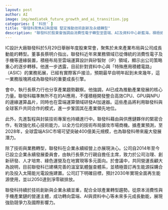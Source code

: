 ```yaml
---
layout: post
author: AI
image: img/mediatek_future_growth_and_ai_transition.jpg
categories: [ '科技' ]
title: "聯發科聚焦AI與雲端 堅定推動技術創新及永續轉型"
description: "聯發科於股東會強調由消費性電子轉型至雲端、AI及資料中心新藍海，積極拓展ASIC等高成長應用，並持續鞏固企業永續治理，設立明確再生能源及淨零碳排目標，展現國際競爭力。"
---
```

IC設計大廠聯發科於5月29日舉辦年度股東常會，聚焦於未來產業布局與公司成長動能的轉型。董事長蔡明介指出，聯發科近年來業務領域已從傳統的消費性電子及手機等邊緣裝置，積極布局至雲端運算設計與矽智財（IP）領域，顯示出公司策略重心的逐步轉移。他進一步透露，目前針對資料中心與「特殊應用積體電路」（ASIC）的業務拓展，已經有實際客戶接洽，預期最早自明年起到未來幾年，這一業務版塊將成為聯發科的重要成長引擎。

會中，執行長蔡力行也分享產業趨勢觀察。他強調，AI已成為推動產業發展的核心力量。聯發科瞄準無所不在的AI應用，不僅積極開發整合高效CPU、GPU與NPU的邊緣運算晶片，同時也在雲端運算領域研發AI加速器。這些產品將利用聯發科與全球客戶共同合作的模式，進一步鞏固其在產業領先地位。

此外，先進製程與封裝技術專案也持續進行中。聯發科藉由與供應鏈夥伴的緊密合作，有效強化核心技術能力，以全方位的技術布局搶攻市場商機。據產業預測，至2028年，全球雲端ASIC市場可望突破400億美元規模，也為聯發科帶來龐大發展潛力。

除了技術與業務轉型，聯發科在企業永續經營上亦展現決心。公司自2014年至今已設立企業永續發展委員會，由執行長蔡力行親自擔任主席，致力於公司治理、創新研發、人才培育、綠色運營及在地實現等多元面向。於會議中，共同營運長顧大為說明，目前聯發科已建構完善的溫室氣體盤查體系，並積極簽訂再生能源採購合約及投入太陽能光電設施建置。公司訂下明確目標，預計2030年實現全面再生能源使用，並以2050達到淨零碳排放。

聯發科持續於技術創新與企業永續並重，配合全球產業轉型趨勢。從原本消費性與手機產業鏈的營運主體，成功轉向雲端、AI與資料中心等未來多元成長動能，展現強勁競爭力及國際影響力。